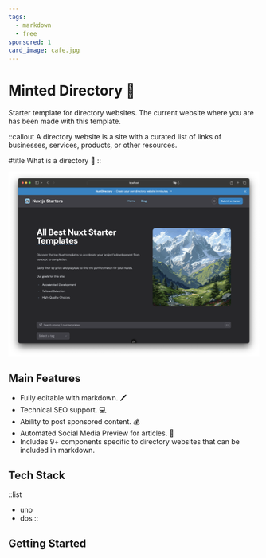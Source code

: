 ```yaml
---
tags:
  - markdown
  - free
sponsored: 1
card_image: cafe.jpg
---
```


# Minted Directory 🍃

Starter template for directory websites. The current website where you are has been made with this template.

::callout
A directory website is a site with a curated list of links of businesses, services, products, or other resources.

#title
What is a directory 🤔
::

![nuxt directory website starter](/directory_screenshot.png)

## Main Features

- Fully editable with markdown. 🖊️
- Technical SEO support. 💻
- Ability to post sponsored content. 💰
- Automated Social Media Preview for articles. 🚛
- Includes 9+ components specific to directory websites that can be included in markdown.


## Tech Stack

::list
+ uno
+ dos
::


## Getting Started

